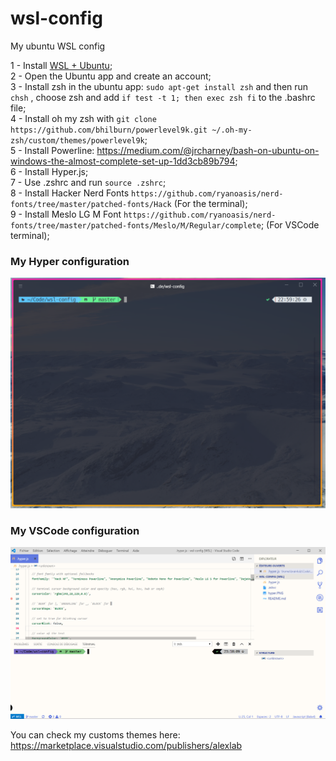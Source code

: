 # wsl-config
My ubuntu WSL config

1 - Install [WSL + Ubuntu](https://docs.microsoft.com/en-us/windows/wsl/install-win10);  
2 - Open the Ubuntu app and create an account;  
3 - Install zsh in the ubuntu app: ```sudo apt-get install zsh``` and then run ```chsh``` , choose zsh and add ```if test -t 1; then
  exec zsh
fi``` to the .bashrc file;  
4 - Install oh my zsh with ```git clone https://github.com/bhilburn/powerlevel9k.git ~/.oh-my-zsh/custom/themes/powerlevel9k```;  
5 - Install Powerline: https://medium.com/@jrcharney/bash-on-ubuntu-on-windows-the-almost-complete-set-up-1dd3cb89b794;  
6 - Install Hyper.js;  
7 - Use .zshrc and run ```source .zshrc```;  
8 - Install Hacker Nerd Fonts ```https://github.com/ryanoasis/nerd-fonts/tree/master/patched-fonts/Hack``` (For the terminal);  
9 - Install Meslo LG M Font ```https://github.com/ryanoasis/nerd-fonts/tree/master/patched-fonts/Meslo/M/Regular/complete```; (For VSCode terminal);  


### My Hyper configuration
![hyper terminal](https://raw.githubusercontent.com/brainlulz/wsl-config/master/hyper.PNG?token=AGT2OFQ6BOUY32W4OHUHJOK5AAMXM)  

### My VSCode configuration
![vscode](https://raw.githubusercontent.com/brainlulz/wsl-config/master/vscode.PNG?token=AGT2OFSMGGGVOKQAAZ4SIEC5AAMXM)

You can check my customs themes here: https://marketplace.visualstudio.com/publishers/alexlab
